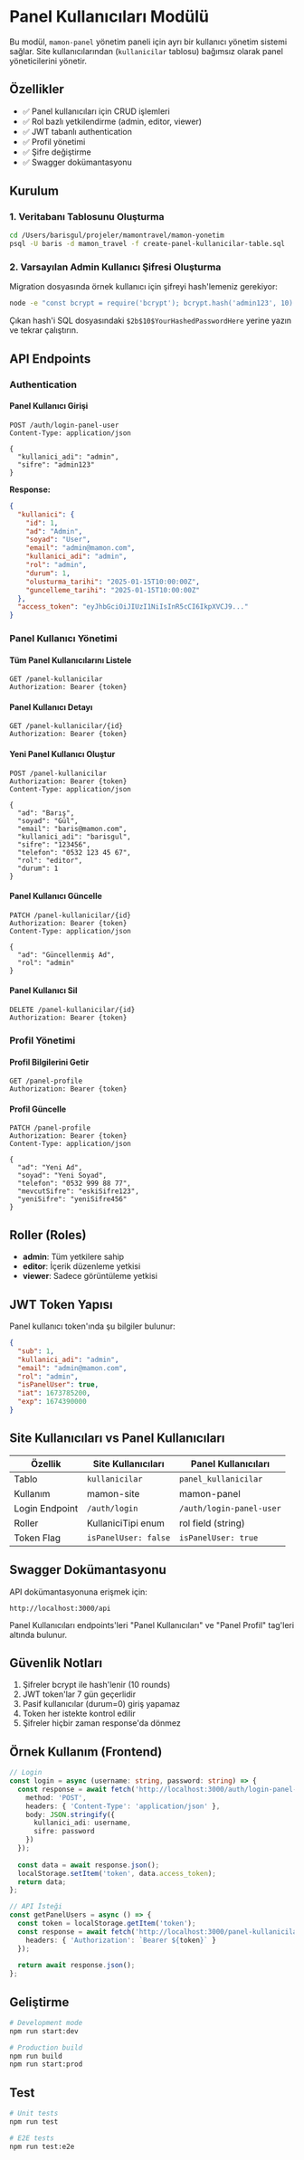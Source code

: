 # Panel Kullanıcıları Modülü

Bu modül, `mamon-panel` yönetim paneli için ayrı bir kullanıcı yönetim sistemi sağlar. Site kullanıcılarından (`kullanicilar` tablosu) bağımsız olarak panel yöneticilerini yönetir.

## Özellikler

- ✅ Panel kullanıcıları için CRUD işlemleri
- ✅ Rol bazlı yetkilendirme (admin, editor, viewer)
- ✅ JWT tabanlı authentication
- ✅ Profil yönetimi
- ✅ Şifre değiştirme
- ✅ Swagger dokümantasyonu

## Kurulum

### 1. Veritabanı Tablosunu Oluşturma

```bash
cd /Users/barisgul/projeler/mamontravel/mamon-yonetim
psql -U baris -d mamon_travel -f create-panel-kullanicilar-table.sql
```

### 2. Varsayılan Admin Kullanıcı Şifresi Oluşturma

Migration dosyasında örnek kullanıcı için şifreyi hash'lemeniz gerekiyor:

```bash
node -e "const bcrypt = require('bcrypt'); bcrypt.hash('admin123', 10).then(hash => console.log(hash));"
```

Çıkan hash'i SQL dosyasındaki `$2b$10$YourHashedPasswordHere` yerine yazın ve tekrar çalıştırın.

## API Endpoints

### Authentication

#### Panel Kullanıcı Girişi
```http
POST /auth/login-panel-user
Content-Type: application/json

{
  "kullanici_adi": "admin",
  "sifre": "admin123"
}
```

**Response:**
```json
{
  "kullanici": {
    "id": 1,
    "ad": "Admin",
    "soyad": "User",
    "email": "admin@mamon.com",
    "kullanici_adi": "admin",
    "rol": "admin",
    "durum": 1,
    "olusturma_tarihi": "2025-01-15T10:00:00Z",
    "guncelleme_tarihi": "2025-01-15T10:00:00Z"
  },
  "access_token": "eyJhbGciOiJIUzI1NiIsInR5cCI6IkpXVCJ9..."
}
```

### Panel Kullanıcı Yönetimi

#### Tüm Panel Kullanıcılarını Listele
```http
GET /panel-kullanicilar
Authorization: Bearer {token}
```

#### Panel Kullanıcı Detayı
```http
GET /panel-kullanicilar/{id}
Authorization: Bearer {token}
```

#### Yeni Panel Kullanıcı Oluştur
```http
POST /panel-kullanicilar
Authorization: Bearer {token}
Content-Type: application/json

{
  "ad": "Barış",
  "soyad": "Gül",
  "email": "baris@mamon.com",
  "kullanici_adi": "barisgul",
  "sifre": "123456",
  "telefon": "0532 123 45 67",
  "rol": "editor",
  "durum": 1
}
```

#### Panel Kullanıcı Güncelle
```http
PATCH /panel-kullanicilar/{id}
Authorization: Bearer {token}
Content-Type: application/json

{
  "ad": "Güncellenmiş Ad",
  "rol": "admin"
}
```

#### Panel Kullanıcı Sil
```http
DELETE /panel-kullanicilar/{id}
Authorization: Bearer {token}
```

### Profil Yönetimi

#### Profil Bilgilerini Getir
```http
GET /panel-profile
Authorization: Bearer {token}
```

#### Profil Güncelle
```http
PATCH /panel-profile
Authorization: Bearer {token}
Content-Type: application/json

{
  "ad": "Yeni Ad",
  "soyad": "Yeni Soyad",
  "telefon": "0532 999 88 77",
  "mevcutSifre": "eskiSifre123",
  "yeniSifre": "yeniSifre456"
}
```

## Roller (Roles)

- **admin**: Tüm yetkilere sahip
- **editor**: İçerik düzenleme yetkisi
- **viewer**: Sadece görüntüleme yetkisi

## JWT Token Yapısı

Panel kullanıcı token'ında şu bilgiler bulunur:

```json
{
  "sub": 1,
  "kullanici_adi": "admin",
  "email": "admin@mamon.com",
  "rol": "admin",
  "isPanelUser": true,
  "iat": 1673785200,
  "exp": 1674390000
}
```

## Site Kullanıcıları vs Panel Kullanıcıları

| Özellik | Site Kullanıcıları | Panel Kullanıcıları |
|---------|-------------------|---------------------|
| Tablo | `kullanicilar` | `panel_kullanicilar` |
| Kullanım | mamon-site | mamon-panel |
| Login Endpoint | `/auth/login` | `/auth/login-panel-user` |
| Roller | KullaniciTipi enum | rol field (string) |
| Token Flag | `isPanelUser: false` | `isPanelUser: true` |

## Swagger Dokümantasyonu

API dokümantasyonuna erişmek için:

```
http://localhost:3000/api
```

Panel Kullanıcıları endpoints'leri "Panel Kullanıcıları" ve "Panel Profil" tag'leri altında bulunur.

## Güvenlik Notları

1. Şifreler bcrypt ile hash'lenir (10 rounds)
2. JWT token'lar 7 gün geçerlidir
3. Pasif kullanıcılar (durum=0) giriş yapamaz
4. Token her istekte kontrol edilir
5. Şifreler hiçbir zaman response'da dönmez

## Örnek Kullanım (Frontend)

```typescript
// Login
const login = async (username: string, password: string) => {
  const response = await fetch('http://localhost:3000/auth/login-panel-user', {
    method: 'POST',
    headers: { 'Content-Type': 'application/json' },
    body: JSON.stringify({
      kullanici_adi: username,
      sifre: password
    })
  });
  
  const data = await response.json();
  localStorage.setItem('token', data.access_token);
  return data;
};

// API İsteği
const getPanelUsers = async () => {
  const token = localStorage.getItem('token');
  const response = await fetch('http://localhost:3000/panel-kullanicilar', {
    headers: { 'Authorization': `Bearer ${token}` }
  });
  
  return await response.json();
};
```

## Geliştirme

```bash
# Development mode
npm run start:dev

# Production build
npm run build
npm run start:prod
```

## Test

```bash
# Unit tests
npm run test

# E2E tests
npm run test:e2e
```


